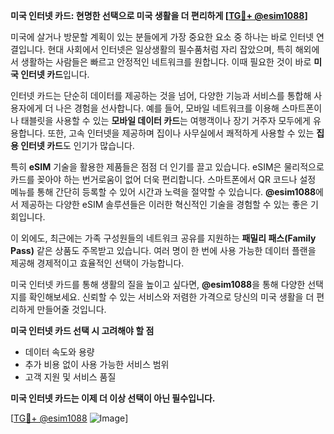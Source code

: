 **미국 인터넷 카드: 현명한 선택으로 미국 생활을 더 편리하게 [[TG💪+ @esim1088](https://t.me/s/esim1088)]**

미국에 살거나 방문할 계획이 있는 분들에게 가장 중요한 요소 중 하나는 바로 인터넷 연결입니다. 현대 사회에서 인터넷은 일상생활의 필수품처럼 자리 잡았으며, 특히 해외에서 생활하는 사람들은 빠르고 안정적인 네트워크를 원합니다. 이때 필요한 것이 바로 **미국 인터넷 카드**입니다. 

인터넷 카드는 단순히 데이터를 제공하는 것을 넘어, 다양한 기능과 서비스를 통합해 사용자에게 더 나은 경험을 선사합니다. 예를 들어, 모바일 네트워크를 이용해 스마트폰이나 태블릿을 사용할 수 있는 **모바일 데이터 카드**는 여행객이나 장기 거주자 모두에게 유용합니다. 또한, 고속 인터넷을 제공하며 집이나 사무실에서 쾌적하게 사용할 수 있는 **집용 인터넷 카드**도 인기가 많습니다.

특히 **eSIM** 기술을 활용한 제품들은 점점 더 인기를 끌고 있습니다. eSIM은 물리적으로 카드를 꽂아야 하는 번거로움이 없어 더욱 편리합니다. 스마트폰에서 QR 코드나 설정 메뉴를 통해 간단히 등록할 수 있어 시간과 노력을 절약할 수 있습니다. **@esim1088**에서 제공하는 다양한 eSIM 솔루션들은 이러한 혁신적인 기술을 경험할 수 있는 좋은 기회입니다.

이 외에도, 최근에는 가족 구성원들의 네트워크 공유를 지원하는 **패밀리 패스(Family Pass)** 같은 상품도 주목받고 있습니다. 여러 명이 한 번에 사용 가능한 데이터 플랜을 제공해 경제적이고 효율적인 선택이 가능합니다.

미국 인터넷 카드를 통해 생활의 질을 높이고 싶다면, **@esim1088**을 통해 다양한 선택지를 확인해보세요. 신뢰할 수 있는 서비스와 저렴한 가격으로 당신의 미국 생활을 더 편리하게 만들어줄 것입니다.

**미국 인터넷 카드 선택 시 고려해야 할 점**
- 데이터 속도와 용량
- 추가 비용 없이 사용 가능한 서비스 범위
- 고객 지원 및 서비스 품질

**미국 인터넷 카드는 이제 더 이상 선택이 아닌 필수입니다.**

[[TG💪+ @esim1088](https://t.me/s/esim1088) ![Image](https://i.postimg.cc/Y0z9fWf4/image.png)]